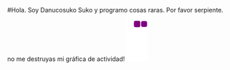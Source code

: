 #Hola. Soy Danucosuko Suko y programo cosas raras.
Por favor serpiente. no me destruyas mi gráfica de actividad!
![snake gif](https://github.com/danucosukosuko/danucosukosuko/blob/output/github-contribution-grid-snake.gif)
